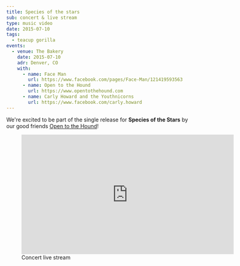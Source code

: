 ```yaml
---
title: Species of the stars
sub: concert & live stream
type: music video
date: 2015-07-10
tags:
  - teacup gorilla
events:
  - venue: The Bakery
    date: 2015-07-10
    adr: Denver, CO
    with:
      - name: Face Man
        url: https://www.facebook.com/pages/Face-Man/121419593563
      - name: Open to the Hound
        url: https://www.opentothehound.com
      - name: Carly Howard and the Youthnicorns
        url: https://www.facebook.com/carly.howard
---
```


We're excited to be part of the single release for
**Species of the Stars** by our good friends
[Open to the Hound][otth]!

[otth]: https://www.opentothehound.com

<!-- intro -->

<figure>
  <iframe
    webc:is="ratio-frame"
    src="https://www.youtube.com/embed/iD1AUleBlLg"
    width="560"
    height="315"
    frameborder="0"></iframe>
  <figcaption>Concert live stream</figcaption>
</figure>
